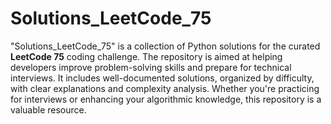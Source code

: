 # Solutions_LeetCode_75
  "Solutions_LeetCode_75" is a collection of Python solutions for the curated **LeetCode 75** coding challenge. The repository is aimed at helping developers improve problem-solving skills and prepare for technical interviews. It includes well-documented solutions, organized by difficulty, with clear explanations and complexity analysis. Whether you're practicing for interviews or enhancing your algorithmic knowledge, this repository is a valuable resource.
